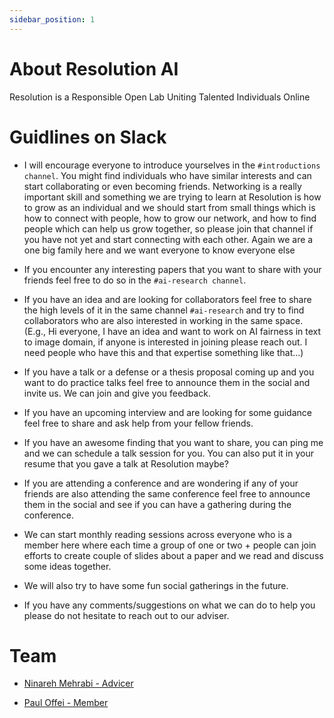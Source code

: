 ```yaml
---
sidebar_position: 1
---
```


# About Resolution AI

Resolution is a Responsible Open Lab Uniting Talented Individuals Online

# Guidlines on Slack 


- I will encourage everyone to introduce yourselves in the `#introductions channel`. You might find individuals who have similar interests and can start collaborating or even becoming friends. Networking is a really important skill and something we are trying to learn at Resolution is how to grow as an individual and we should start from small things which is how to connect with people, how to grow our network, and how to find people which can help us grow together, so please join that channel if you have not yet and start connecting with each other. Again we are a one big family here and we want everyone to know everyone else



- If you encounter any interesting papers that you want to share with your friends feel free to do so in the `#ai-research channel`.

- If you have an idea and are looking for collaborators feel free to share the high levels of it in the same channel `#ai-research` and try to find collaborators who are also interested in working in the same space. (E.g., Hi everyone, I have an idea and want to work on AI fairness in text to image domain, if anyone is interested in joining please reach out. I need people who have this and that expertise something like that...)


- If you have a talk or a defense or a thesis proposal coming up and you want to do practice talks feel free to announce them in the social and invite us. We can join and give you feedback.

- If you have an upcoming interview and are looking for some guidance feel free to share and ask help from your fellow friends.


- If you have an awesome finding that you want to share, you can ping me and we can schedule a talk session for you. You can also put it in your resume that you gave a talk at Resolution maybe?


- If you are attending a conference and are wondering if any of your friends are also attending the same conference feel free to announce them in the social and see if you can have a gathering during the conference.


- We can start monthly reading sessions across everyone who is a member here where each time a group of one or two + people can join efforts to create couple of slides about a paper and we read and discuss some ideas together.

- We will also try to have some fun social gatherings in the future.

- If you have any comments/suggestions on what we can do to help you please do not hesitate to reach out to our adviser.



# Team 
- [Ninareh Mehrabi - Advicer](https://ninarehm.github.io)

- [Paul Offei - Member](https://ceksudo.netlify.app)

